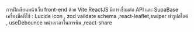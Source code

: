 การฝึกเขียนหน้าเว็บ front-end ด้วย Vite ReactJS มีการเชื่อมต่อ API และ SupaBase เครื่องมือที่ใช้ : Lucide icon , zod vaildate schema ,react-leaflet,swiper ทำรูปสไลด์ , useDebounce หน่วงเวลาในการพิม ,react-share
